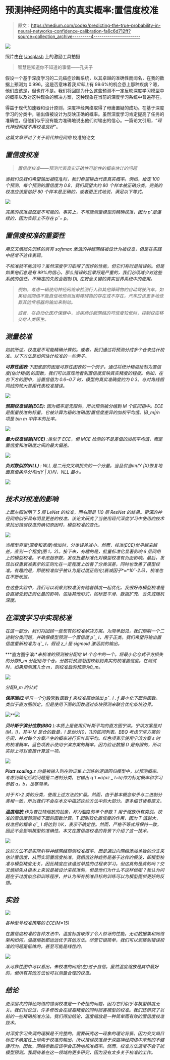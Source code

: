 # 预测神经网络中的真实概率:置信度校准

> 原文：<https://medium.com/codex/predicting-the-true-probability-in-neural-networks-confidence-calibration-fa6c6d712ff?source=collection_archive---------4----------------------->

![](img/9ffa8818d1e8affff5bdfe6008a0bc0d.png)

照片由[在](https://unsplash.com/@toolsformotivation?utm_source=medium&utm_medium=referral) [Unsplash](https://unsplash.com?utm_source=medium&utm_medium=referral) 上的激励工具拍摄

> 智慧是知道你不知道的事情——孔夫子

假设一个基于深度学习的二元癌症诊断系统，以其卓越的准确性而闻名，在我的数据上预测为 0.996。这是否意味着我*实际上*有 99.6%的机会患上那种疾病？嗯，他们应该是，但也许不是。我们将回顾为什么这些预测不一定反映深度学习模型中的概率以及对这种现象的解决方案，这种现象在当前的深度学习系统中普遍存在。

得益于现代加速器和设计原则，深度神经网络取得了毋庸置疑的成功。在基于深度学习的分类中，输出值被设计为反映正确的概率。虽然深度学习肯定提高了任务的准确性，但他们似乎没有能力准确地说出他们对输出的信心。一篇论文引用，“*现代神经网络不再校准良好”*。

*这篇文章评论了关于现代神经网络* 校准的论文[](https://arxiv.org/pdf/1706.04599.pdf)

## *置信度校准*

> *置信度校准——预测代表真实正确性可能性的概率估计的问题*

*当我们说我们希望输出被*校准*时，我们希望输出代表真实概率。例如，给定 100 个预测，每个预测的置信度为 0.8，我们期望大约 80 个样本被正确分类。完美的校准应该是恰好 80 个样本是正确的，或者更正式地说，满足以下等式。*

*![](img/1c292384c707cf45e16648c31d2fdb1f.png)*

*完美的校准显然是不可能的。事实上，不可能测量模型的精确校准，因为 pˇ是连续的，因为实际上不存在 pˇ= p。*

## *置信度校准的重要性*

*用交叉熵损失训练的具有 softmax 激活的神经网络被设计为被校准，但是在实践中经常不这样表现。*

*不校准就不能活吗？虽然深度学习取得了很好的性能，但它们有时是错误的。但是如果他们总是有 99%的信心，那么错误的后果将是严重的，我们必须减少对这些系统的信任。*不确定*的失败会限制 DL 在安全关键的真实世界系统中的应用。*

> *例如，考虑一辆使用神经网络来检测行人和其他障碍物的自动驾驶汽车。如果检测网络不能自信地预测当前障碍物的存在或不存在，汽车应该更多地依靠其他传感器的输出来制动。*
> 
> *或者，在自动化医疗保健中，当疾病诊断网络的可信度较低时，控制权应移交给人类医生。*

## *测量校准*

*如前所述，校准是不可能精确计算的。或者，我们通过将预测分成多个仓来估计校准。以下方法是如何估计校准的一些例子。*

***可靠性图表**:下图底部的图是可靠性图表的一个例子。通过将统计精度绘制为置信度(估计精度)的函数，我们可以直观地看到置信度反映真实精度的程度。例如，在右下方的图中，当置信值为 0.6~0.7 时，模型的真实准确度约为 0.3。与对角线相同线的较大差距代表校准错误。*

*![](img/f82550efdf5d2d08bf1be0968e9083b1.png)*

***预期校准误差(ECE):** 因为概率是无限的，所以预测被分组到 M 个区间箱中。ECE 是衡量校准的标量。它被计算为箱的准确度/置信度差异的加权平均值。|B_m|/n 项是 bin m 中样本的比率。*

*![](img/75be8c001c271d14342741be35aaf398.png)*

***最大校准误差(MCE)** :类似于 ECE，但 MCE 检测的不是差值的加权平均值，而是置信度和准确度之间的最大偏差。*

*![](img/0849935411739070980e881163591bb4.png)*

***负对数似然(NLL)** : NLL 是二元交叉熵损失的一个分量。当且仅当ππ(Y |X)恢复地面真值条件分布π(Y | X)时，NLL 最小。*

*![](img/c61e6647756cfeba4f1544a7439e050c.png)*

## *技术对校准的影响*

*上面左图说明了 5 层 LeNet 的校准，而右图是 110 层 ResNet 的结果。更深的神经网络似乎具有明显更差的校准。该论文研究了当使用现代深度学习中使用的技术来找出错误校准的确切原因时，模型校准的变化。*

*![](img/23c0422520ec8ddfc2c2406908a0bd2c.png)*

*当模型容量(深度和宽度)增加时，分类误差减小。然而，校准(ECE)似乎越来越差，直到一个程度(图 1，2)。接下来，有趣的是，批量标准化显著影响 6 层网络上的模型校准。不考虑超参数，发现批量标准化对模型校准有负面影响。最后，发现以权重衰减表示的正则化在一定程度上改善了分类误差，同时也改善了模型校准。有趣的是，即使校准似乎被认为是过度正则化(衰减因子**≈**10ˇ-2.5)，校准也在不断改进。*

*在这些实验中，我们可以观察到校准没有随着精度一起优化。我很好奇模型校准是否直接受到正则化量的影响，包括其他形式，如标签平滑、数据扩充、丢失或随机深度。*

## *在深度学习中实现校准*

*在这一部分，我们将回顾一些现有的校准解决方案。为简单起见，我们预期一个二进制分类问题，并确保模型预测一个置信度 pˇ_ I，用于正类。我们希望将输出置信度重新校准为 qˇ_ I，假设 z_i 是 sigmoid 激活前的输出。*

***直方图宁滨:**未校准的预测被分配给 M 个仓中的一个。将最小化仓式平方损失的分数θ_m 分配给每个仓。分数将预测范围映射到真实的校准置信度。在测试时，如果预测落入仓 m，则校准后的预测为θ_m。*

*![](img/df30a4b95d183be48740c63d250083ca.png)*

*分配θ_m 的公式*

***保序回归**:学习一个*分段常数*函数 f 来校准原始输出 pˇ_ I . f 最小化下面的函数。类似于直方图绑定，但是使用下面的函数通过条块预测来联合优化条块边界。*

*![](img/ee56364da2de8ed23e74b898c17b3e6a.png)**![](img/5610b1cb2dad02c31565ae5ce6e9d6c3.png)*

***贝叶斯宁滨分位数(BBQ** ):本质上是使用贝叶斯平均的直方图宁滨。宁滨方案是对(M，I)，其中 M 是仓的数量，I 是划分[0，1]的区间列表。BBQ 考虑宁滨方案的空间，并对每个方案产生的概率进行贝叶斯平均。红色项表示使用宁滨方案 s 时的校准概率，蓝色项表示使用宁滨方案的概率。因为验证数据 D 是有限的，所以实际上可以直接计算这一项。*

*![](img/d55e80799625651bb98806d50042d319.png)*

***Platt scaling**:z 向量被输入到在验证集上训练的逻辑回归模型中，以预测概率。考虑到简化后的问题是二进制分类，它输出 qˇI =σ(az _ I+b)作为标定概率和学习参数 a，b，足够简单。*

*对于 K>2 类的分类，使用上述方法的扩展。然而，由于基本概念似乎与二进制分类相一致，所以我们不会在本文中描述这些方法中的大部分。更多细节请看原文。*

***温度缩放**:作为普拉特缩放的抽象，称为*温度*的单个参数 T 用于缩放所有类别。校准的置信度预测按下面的函数计算。T 起到软化置信度的作用，因为 T 值越大，校准后的概率 qˇ_ I 将达到 1/K，表示不确定性。然而，严格不等式将保持一致，因此不会影响模型的准确性。本文在置信度校准的背景下介绍了这一技术。*

*![](img/8418f6c5558ae98ce5cef57e9be16f80.png)*

*这些方法不是实际引导神经网络预测校准概率，而是通过向网络添加单独的分支来估计置信度，从而实现置信度校准。我相信这种趋势是基于这样的假设，即模型校准与模型精度无关，因此精度应该通过单独的过程来学习。但这真的是真的吗？交叉熵损失从根本上来说是被设计来校准的，但是他们为什么不这样做呢？我认为问题在于过度拟合和训练程序，并认为带有校准目标的训练可以为模型提供更好的反馈。*

## *实验*

*![](img/7b797599ee25709c5153b5bc9c614d2b.png)*

*各种型号校准策略的 ECE(M=15)*

*在置信度校准的各种方法中，温度标度取得了令人惊讶的性能。无论数据集和网络架构如何，温度缩放都远远优于其他方法。尽管它很简单，我们可以观察到错误校准的问题是低维的，甚至可能是线性的。*

*![](img/12f19d194b183fcce4d3fa1e821322a7.png)*

*从可靠性图中可以看出，未校准的网络(左)过于自信。虽然温度缩放是其中最好的，但所有其他方法也可以测量合理的校准。*

## *结论*

*更深层次的神经网络的错误校准是一个奇怪的问题，因为它们似乎与模型精度无关。我们讨论过，许多修改会在提高精度的同时损害模型的校准。我们还研究了以前的一些精确校准方法。我们得出结论，温度缩放是一种简单而有效的置信度校准技术。*

*对深度学习失调的理解是不完整的。需要研究这一现象的理论背景。因为交叉熵目标在不确定性上倾向于校准的输出，所以错误校准源于深度神经网络中未知的不健康行为。因此，网络参数应该学会正确地校准概率。然而，校准方法通常不会干扰模型预测。我期待着在这一领域的更多研究，因为没有太多关于校准的工作。*